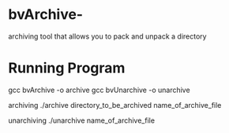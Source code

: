 # bvArchive-
archiving tool that allows you to pack and unpack a directory

# Running Program
gcc bvArchive -o archive
gcc bvUnarchive -o unarchive

archiving
  ./archive directory_to_be_archived name_of_archive_file

unarchiving
  ./unarchive name_of_archive_file
